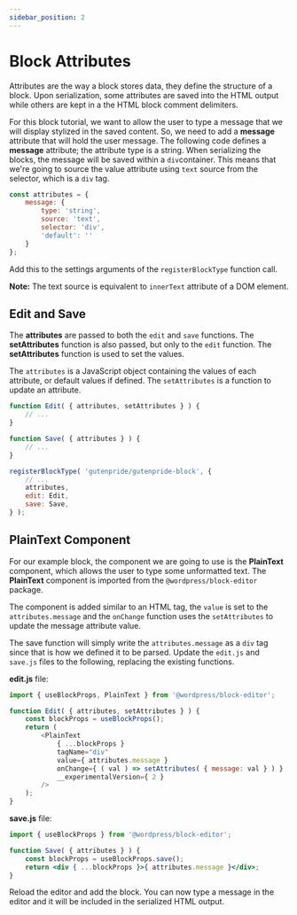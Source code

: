 ```yaml
---
sidebar_position: 2
---
```


# Block Attributes

Attributes are the way a block stores data, they define the structure of a block. Upon serialization, some attributes are saved into the HTML output while others are kept in a the HTML block comment delimiters.

For this block tutorial, we want to allow the user to type a message that we will display stylized in the saved content. So, we need to add a **message** attribute that will hold the user message. The following code defines a **message** attribute; the attribute type is a string. When serializing the blocks, the message will be saved within a `div`container. This means that we're going to source the value attribute using `text` source from the selector, which is a `div` tag.

```js
const attributes = {
	message: {
		type: 'string',
		source: 'text',
		selector: 'div',
		'default': ''
	}
};
```

Add this to the settings arguments of the `registerBlockType` function call. 

**Note:** The text source is equivalent to `innerText` attribute of a DOM element.

## Edit and Save

The **attributes** are passed to both the `edit` and `save` functions. The **setAttributes** function is also passed, but only to the `edit` function. The **setAttributes** function is used to set the values.

The `attributes` is a JavaScript object containing the values of each attribute, or default values if defined. The `setAttributes` is a function to update an attribute.

```js
function Edit( { attributes, setAttributes } ) {
	// ...
}

function Save( { attributes } ) {
	// ...
}

registerBlockType( 'gutenpride/gutenpride-block', {
    // ...
    attributes,
    edit: Edit,
    save: Save,
} );
```

## PlainText Component

For our example block, the component we are going to use is the **PlainText** component, which allows the user to type some unformatted text. The **PlainText** component is imported from the `@wordpress/block-editor` package.

The component is added similar to an HTML tag, the `value` is set to the `attributes.message` and the `onChange` function uses the `setAttributes` to update the message attribute value.

The save function will simply write the `attributes.message` as a `div` tag since that is how we defined it to be parsed. Update the `edit.js` and `save.js` files to the following, replacing the existing functions.

**edit.js** file:

```js
import { useBlockProps, PlainText } from '@wordpress/block-editor';

function Edit( { attributes, setAttributes } ) {
	const blockProps = useBlockProps();
	return (
		<PlainText
			{ ...blockProps }
			tagName="div"
			value={ attributes.message }
			onChange={ ( val ) => setAttributes( { message: val } ) }
			__experimentalVersion={ 2 }
		/>
	);
}
```

**save.js** file:

```jsx
import { useBlockProps } from '@wordpress/block-editor';

function Save( { attributes } ) {
	const blockProps = useBlockProps.save();
	return <div { ...blockProps }>{ attributes.message }</div>;
}
```

Reload the editor and add the block. You can now type a message in the editor and it will be included in the serialized HTML output.
